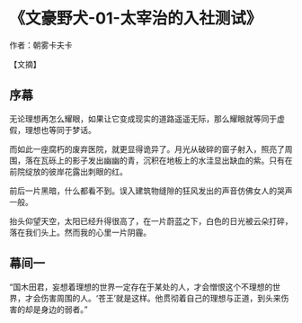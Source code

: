 # 《文豪野犬-01-太宰治的入社测试》

作者：朝雾卡夫卡

【文摘】
## 序幕  

无论理想再怎么耀眼，如果让它变成现实的道路遥遥无际，那么耀眼就等同于虚假，理想也等同于梦话。

而如此一座腐朽的废弃医院，就更显得诡异了。月光从破碎的窗子射入，照亮了周围，落在瓦砾上的影子发出幽幽的青，沉积在地板上的水洼显出缺血的紫。只有在前院绽放的彼岸花露出刺眼的红。

前后一片黑暗，什么都看不到。误入建筑物缝隙的狂风发出的声音仿佛女人的哭声一般。

抬头仰望天空，太阳已经升得很高了，在一片蔚蓝之下，白色的日光被云朵打碎，落在我们头上。然而我的心里一片阴霾。

## 幕间一

“国木田君，妄想着理想的世界一定存在于某处的人，才会憎恨这个不理想的世界，才会伤害周围的人。‘苍王’就是这样。他贯彻着自己的理想与正道，到头来伤害的却是身边的弱者。”
